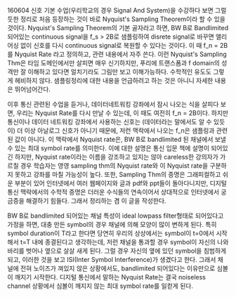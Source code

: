 160604
신호 기본 수업(우리학교의 경우 Signal And System)을 수강하다 보면 그럴듯한 정리로 처음 등장하는 것이 바로  Nyquist's Sampling Theorem이라 할 수 있을 것이다.
Nyquist's Sampling Theorem의 기본 골자라고 하면, BW B로 Bandlimited 되어있는 continuous signal을 f_s > 2B로 샘플링하여 disrete signal로 바꾸면 앨리어싱 없이 신호를 다시 continuous signal로 복원할 수 있다는 것이다.
이 때 f_n = 2B를 Nyquist Rate 라고 정의하고, 관련 내용에서 자주 쓴다. 
이런 Nyquist's Sampling Thm은 타임 도메인에서만 살피면 매우 신기하지만, 푸리에 트랜스폼과 f domain의 성격만 잘 이해하고 있다면 얼치기라도 그림만 보고 이해가능하다. 수학적인 유도도 그렇게 헤비하지 않다.
샘플링정리에 대한 내용을 언급하려고 하는 것은 아니니 자세한 내용은 뛰어넘어간다.

이후 통신 관련된 수업을 듣거나, 데이터네트워킹 강좌에서 잠시 나오는 식을 살피다 보면, 우리는 Nyquist Rate를 다시 만날 수 있는데, 이 때도 여전히 f_n = 2B이다. 
하지만 통신이나 데이터 네트워킹 강좌에서 사용하는 신호는 (데이터라는 말에서도 알 수 있듯이) 더 이상 아날로그 신호가 아니기 때문에, 저런 맥락에서 나오는 f_n은 샘플링과 관련된 값이 아니다.
이 맥락에서 Nyquist rate은, BW B로 bandlimited 된 채널에서 보낼 수 있는 최대 symbol rate를 의미한다. 
이에 대한 설명은 통신 입문 책에 설명이 되어있긴 하지만, Nyquist rate이라는 이름을 강조하고 있지는 않아 careless한 강의자가 가르칠 경우 학습자는 영영 sampling thm의 Nyquist rate와 이 Nyquist rate을 구분하지 못하고 강좌를 마칠 가능성이 높다.
또한, Sampling Thm의 증명은 그래피컬하고 쉬운 부분이 있어 인터넷에서 여러 웹페이지와 글과 pdf와 ppt들이 돌아다니지만, 디지털 통신 맥락에서의 수학적 증명은 더러운 수식들의 연속이어서 상대적으로 인터넷에서 궁금증을 해결하기 힘들다.
그래서 정리하는 겸 이 글을 작성한다.

BW B로 bandlimited 되어있는 채널 특성이 ideal lowpass filter형태로 되어있다고 가정을 하면, 대충 만든 symbol의 경우 채널에 의해 모양이 많이 변하게 된다. 
특히 symbol duration이 T라고 한다면 당연히 우리의 상상에서는 symbol이 t=0에서 시작해서 t=T 내에 종결된다고 생각하는데, 저런 채널을 통과할 경우 symbol이 자신의 나와바리를 벗어나 옆으로 살살 새게 된다.
그럴 경우 자신의 옆에 있던 symbol을 침범하게 되고, 이러한 것을 보고 ISI(Inter Symbol Interference)가 생겼다고 한다.
그래서 채널에 전혀 노이즈가 껴있지 않은 상황에서도, bandlimited 되어있다는 이유만으로 심볼이 깨지기 시작한다.
디지털 통신에서 말하는 Nyquist Rate는 결국 noiseless channel 상황에서 심볼이 깨지지 않는 최대 symbol rate를 일컫게 된다.

